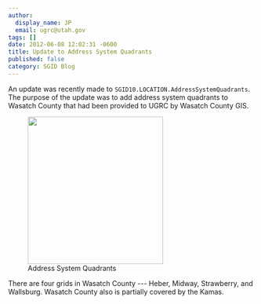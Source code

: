 ```yaml
---
author:
  display_name: JP
  email: ugrc@utah.gov
tags: []
date: 2012-06-08 12:02:31 -0600
title: Update to Address System Quadrants
published: false
category: SGID Blog
---
```


An update was recently made to `SGID10.LOCATION.AddressSystemQuadrants`. The purpose of the update was to add address system quadrants to Wasatch County that had been provided to UGRC by Wasatch County GIS.

<figure class="caption caption--left"><a href="{% link images/Grids.png %}"><img class="caption__image" title="Address System Quadrants" src="{% link images/Grids.png %}" alt="" width="276" height="300" /></a><figcaption class="caption__text">Address System Quadrants</figcaption></figure>

There are four grids in Wasatch County --- Heber, Midway, Strawberry, and Wallsburg. Wasatch County also is partially covered by the Kamas.
